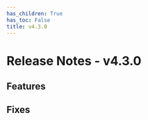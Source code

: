 ```yaml
---
has_children: True
has_toc: False
title: v4.3.0
---
```


# Release Notes - v4.3.0

## Features
## Fixes

